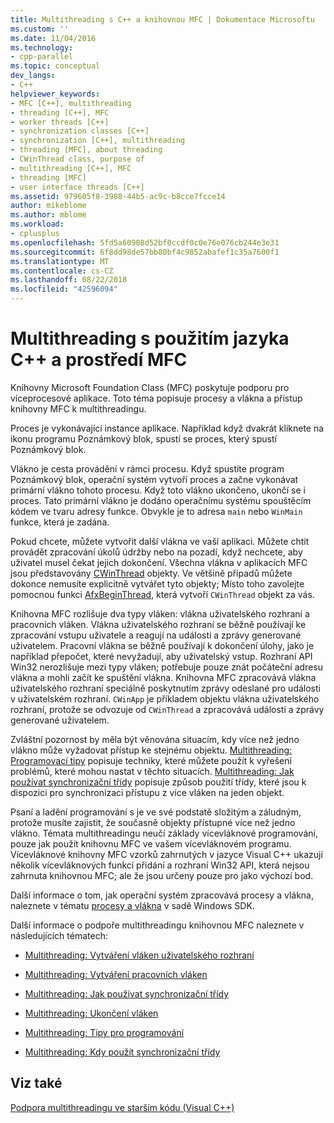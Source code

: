 ```yaml
---
title: Multithreading s C++ a knihovnou MFC | Dokumentace Microsoftu
ms.custom: ''
ms.date: 11/04/2016
ms.technology:
- cpp-parallel
ms.topic: conceptual
dev_langs:
- C++
helpviewer_keywords:
- MFC [C++], multithreading
- threading [C++], MFC
- worker threads [C++]
- synchronization classes [C++]
- synchronization [C++], multithreading
- threading [MFC], about threading
- CWinThread class, purpose of
- multithreading [C++], MFC
- threading [MFC]
- user interface threads [C++]
ms.assetid: 979605f8-3988-44b5-ac9c-b8cce7fcce14
author: mikeblome
ms.author: mblome
ms.workload:
- cplusplus
ms.openlocfilehash: 5fd5a60908d52bf0ccdf0c0e76e076cb244e3e31
ms.sourcegitcommit: 6f8dd98de57bb80bf4c9852abafef1c35a7600f1
ms.translationtype: MT
ms.contentlocale: cs-CZ
ms.lasthandoff: 08/22/2018
ms.locfileid: "42596094"
---
```

# <a name="multithreading-with-c-and-mfc"></a>Multithreading s použitím jazyka C++ a prostředí MFC
Knihovny Microsoft Foundation Class (MFC) poskytuje podporu pro víceprocesové aplikace. Toto téma popisuje procesy a vlákna a přístup knihovny MFC k multithreadingu.  
  
Proces je vykonávající instance aplikace. Například když dvakrát kliknete na ikonu programu Poznámkový blok, spustí se proces, který spustí Poznámkový blok.  
  
Vlákno je cesta provádění v rámci procesu. Když spustíte program Poznámkový blok, operační systém vytvoří proces a začne vykonávat primární vlákno tohoto procesu. Když toto vlákno ukončeno, ukončí se i proces. Tato primární vlákno je dodáno operačnímu systému spouštěcím kódem ve tvaru adresy funkce. Obvykle je to adresa `main` nebo `WinMain` funkce, která je zadána.  
  
Pokud chcete, můžete vytvořit další vlákna ve vaší aplikaci. Můžete chtít provádět zpracování úkolů údržby nebo na pozadí, když nechcete, aby uživatel musel čekat jejich dokončení. Všechna vlákna v aplikacích MFC jsou představovány [CWinThread](../mfc/reference/cwinthread-class.md) objekty. Ve většině případů můžete dokonce nemusíte explicitně vytvářet tyto objekty; Místo toho zavolejte pomocnou funkci [AfxBeginThread](../mfc/reference/application-information-and-management.md#afxbeginthread), která vytvoří `CWinThread` objekt za vás.  
  
Knihovna MFC rozlišuje dva typy vláken: vlákna uživatelského rozhraní a pracovních vláken. Vlákna uživatelského rozhraní se běžně používají ke zpracování vstupu uživatele a reagují na události a zprávy generované uživatelem. Pracovní vlákna se běžně používají k dokončení úlohy, jako je například přepočet, které nevyžadují, aby uživatelský vstup. Rozhraní API Win32 nerozlišuje mezi typy vláken; potřebuje pouze znát počáteční adresu vlákna a mohli začít ke spuštění vlákna. Knihovna MFC zpracovává vlákna uživatelského rozhraní speciálně poskytnutím zprávy odeslané pro události v uživatelském rozhraní. `CWinApp` je příkladem objektu vlákna uživatelského rozhraní, protože se odvozuje od `CWinThread` a zpracovává události a zprávy generované uživatelem.  
  
Zvláštní pozornost by měla být věnována situacím, kdy více než jedno vlákno může vyžadovat přístup ke stejnému objektu. [Multithreading: Programovací tipy](../parallel/multithreading-programming-tips.md) popisuje techniky, které můžete použít k vyřešení problémů, které mohou nastat v těchto situacích. [Multithreading: Jak používat synchronizační třídy](../parallel/multithreading-how-to-use-the-synchronization-classes.md) popisuje způsob použití třídy, které jsou k dispozici pro synchronizaci přístupu z více vláken na jeden objekt.  
  
Psaní a ladění programování s je ve své podstatě složitým a záludným, protože musíte zajistit, že současně objekty přístupné více než jedno vlákno. Témata multithreadingu neučí základy vícevláknové programování, pouze jak použít knihovnu MFC ve vašem vícevláknovém programu. Vícevláknové knihovny MFC vzorků zahrnutých v jazyce Visual C++ ukazují několik vícevláknových funkcí přidání a rozhraní Win32 API, která nejsou zahrnuta knihovnou MFC; ale že jsou určeny pouze pro jako výchozí bod.  
  
Další informace o tom, jak operační systém zpracovává procesy a vlákna, naleznete v tématu [procesy a vlákna](http://msdn.microsoft.com/library/windows/desktop/ms684841) v sadě Windows SDK.  
  
Další informace o podpoře multithreadingu knihovnou MFC naleznete v následujících tématech:  
  
- [Multithreading: Vytváření vláken uživatelského rozhraní](../parallel/multithreading-creating-user-interface-threads.md)  
  
- [Multithreading: Vytváření pracovních vláken](../parallel/multithreading-creating-worker-threads.md)  
  
- [Multithreading: Jak používat synchronizační třídy](../parallel/multithreading-how-to-use-the-synchronization-classes.md)  
  
- [Multithreading: Ukončení vláken](../parallel/multithreading-terminating-threads.md)  
  
- [Multithreading: Tipy pro programování](../parallel/multithreading-programming-tips.md)  
  
- [Multithreading: Kdy použít synchronizační třídy](../parallel/multithreading-when-to-use-the-synchronization-classes.md)  
  
## <a name="see-also"></a>Viz také  
 
[Podpora multithreadingu ve starším kódu (Visual C++)](../parallel/multithreading-support-for-older-code-visual-cpp.md)